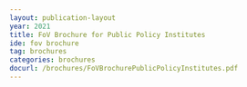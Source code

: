 ```yaml
---
layout: publication-layout
year: 2021
title: FoV Brochure for Public Policy Institutes
ide: fov brochure
tag: brochures
categories: brochures
docurl: /brochures/FoVBrochurePublicPolicyInstitutes.pdf
---
```

